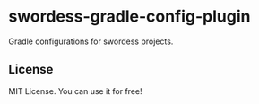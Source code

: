 # swordess-gradle-config-plugin
Gradle configurations for swordess projects.

## License

MIT License. You can use it for free!
